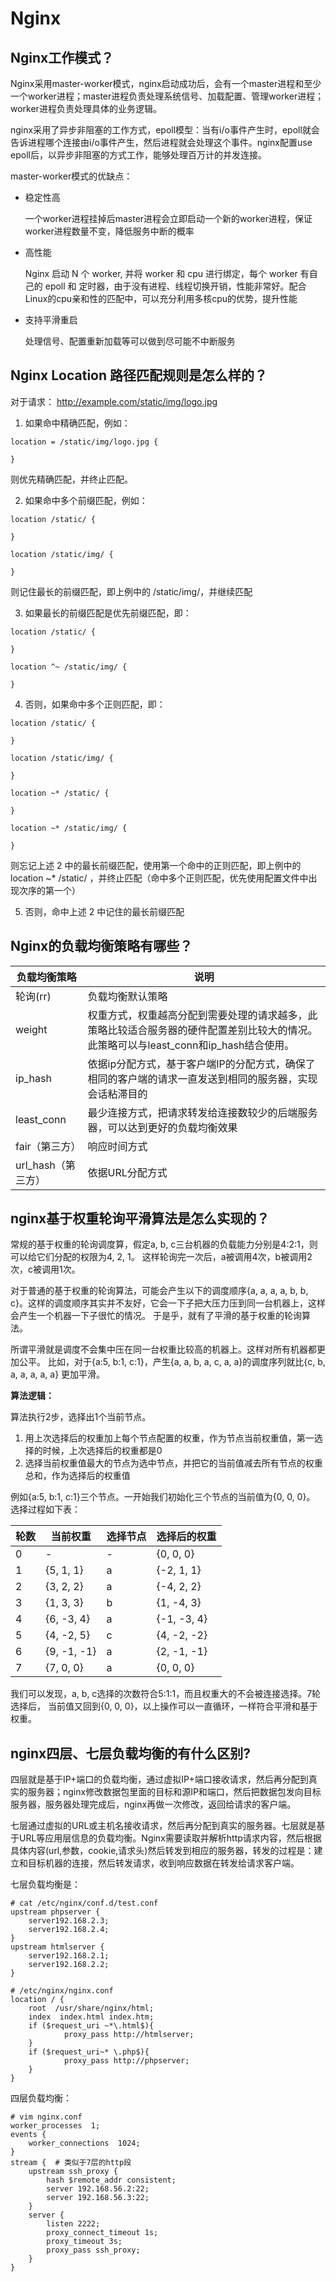# Nginx

## Nginx工作模式？

Nginx采用master-worker模式，nginx启动成功后，会有一个master进程和至少一个worker进程；master进程负责处理系统信号、加载配置、管理worker进程；worker进程负责处理具体的业务逻辑。

nginx采用了异步非阻塞的工作方式，epoll模型：当有i/o事件产生时，epoll就会告诉进程哪个连接由i/o事件产生，然后进程就会处理这个事件。nginx配置use epoll后，以异步非阻塞的方式工作，能够处理百万计的并发连接。

master-worker模式的优缺点：

- 稳定性高

    一个worker进程挂掉后master进程会立即启动一个新的worker进程，保证worker进程数量不变，降低服务中断的概率

- 高性能

    Nginx 启动 N 个 worker, 并将 worker 和 cpu 进行绑定，每个 worker 有自己的 epoll 和 定时器，由于没有进程、线程切换开销，性能非常好。配合Linux的cpu亲和性的匹配中，可以充分利用多核cpu的优势，提升性能

- 支持平滑重启

    处理信号、配置重新加载等可以做到尽可能不中断服务


## Nginx Location 路径匹配规则是怎么样的？

对于请求： http://example.com/static/img/logo.jpg

1. 如果命中精确匹配，例如：

```
location = /static/img/logo.jpg {

}
```

则优先精确匹配，并终止匹配。

2. 如果命中多个前缀匹配，例如：

```
location /static/ {

}

location /static/img/ {

}
```

则记住最长的前缀匹配，即上例中的 /static/img/，并继续匹配

3. 如果最长的前缀匹配是优先前缀匹配，即：

```
location /static/ {

}

location ^~ /static/img/ {

}
```

4. 否则，如果命中多个正则匹配，即：

```
location /static/ {

}

location /static/img/ {

}

location ~* /static/ {

}

location ~* /static/img/ {

}
```

则忘记上述 2 中的最长前缀匹配，使用第一个命中的正则匹配，即上例中的 location ~* /static/ ，并终止匹配（命中多个正则匹配，优先使用配置文件中出现次序的第一个）

5. 否则，命中上述 2 中记住的最长前缀匹配

## Nginx的负载均衡策略有哪些？

负载均衡策略 | 说明
--- | ---
轮询(rr) | 负载均衡默认策略
weight | 权重方式，权重越高分配到需要处理的请求越多，此策略比较适合服务器的硬件配置差别比较大的情况。此策略可以与least_conn和ip_hash结合使用。
ip_hash | 依据ip分配方式，基于客户端IP的分配方式，确保了相同的客户端的请求一直发送到相同的服务器，实现会话粘滞目的
least_conn | 最少连接方式，把请求转发给连接数较少的后端服务器，可以达到更好的负载均衡效果
fair（第三方） | 响应时间方式
url_hash（第三方） | 依据URL分配方式

## nginx基于权重轮询平滑算法是怎么实现的？

常规的基于权重的轮询调度算，假定a, b, c三台机器的负载能力分别是4:2:1，则可以给它们分配的权限为4, 2, 1。 这样轮询完一次后，a被调用4次，b被调用2次，c被调用1次。

对于普通的基于权重的轮询算法，可能会产生以下的调度顺序{a, a, a, a, b, b, c}。这样的调度顺序其实并不友好，它会一下子把大压力压到同一台机器上，这样会产生一个机器一下子很忙的情况。 于是乎，就有了平滑的基于权重的轮询算法。

所谓平滑就是调度不会集中压在同一台权重比较高的机器上。这样对所有机器都更加公平。 比如，对于{a:5, b:1, c:1}，产生{a, a, b, a, c, a, a}的调度序列就比{c, b, a, a, a, a, a} 更加平滑。

**算法逻辑：**

算法执行2步，选择出1个当前节点。

1. 用上次选择后的权重加上每个节点配置的权重，作为节点当前权重值，第一选择的时候，上次选择后的权重都是0
2. 选择当前权重值最大的节点为选中节点，并把它的当前值减去所有节点的权重总和，作为选择后的权重值

例如{a:5, b:1, c:1}三个节点。一开始我们初始化三个节点的当前值为{0, 0, 0}。 选择过程如下表：


轮数 | 当前权重 | 选择节点 | 选择后的权重
--- | --- | --- | --- 
0 | - | - | {0, 0, 0}
1 | {5, 1, 1} | a | {-2, 1, 1}
2 | {3, 2, 2} | a | {-4, 2, 2}
3 | {1, 3, 3} | b | {1, -4, 3}
4 | {6, -3, 4} | a | {-1, -3, 4}
5 | {4, -2, 5} | c | {4, -2, -2}
6 | {9, -1, -1} | a | {2, -1, -1}
7 | {7, 0, 0} | a | {0, 0, 0}

我们可以发现，a, b, c选择的次数符合5:1:1，而且权重大的不会被连接选择。7轮选择后， 当前值又回到{0, 0, 0}，以上操作可以一直循环，一样符合平滑和基于权重。

## nginx四层、七层负载均衡的有什么区别?

四层就是基于IP+端口的负载均衡，通过虚拟IP+端口接收请求，然后再分配到真实的服务器；nginx修改数据包里面的目标和源IP和端口，然后把数据包发向目标服务器，服务器处理完成后，nginx再做一次修改，返回给请求的客户端。

七层通过虚拟的URL或主机名接收请求，然后再分配到真实的服务器。七层就是基于URL等应用层信息的负载均衡。Nginx需要读取并解析http请求内容，然后根据具体内容(url,参数，cookie,请求头)然后转发到相应的服务器，转发的过程是：建立和目标机器的连接，然后转发请求，收到响应数据在转发给请求客户端。

七层负载均衡是：


```
# cat /etc/nginx/conf.d/test.conf
upstream phpserver {
    server192.168.2.3;
    server192.168.2.4;
}
upstream htmlserver {
    server192.168.2.1;
    server192.168.2.2;
}

# /etc/nginx/nginx.conf
location / {
    root  /usr/share/nginx/html;
    index  index.html index.htm;
    if ($request_uri ~*\.html$){
            proxy_pass http://htmlserver;
    }
    if ($request_uri~* \.php$){
            proxy_pass http://phpserver;
    }
}
```

四层负载均衡：

```
# vim nginx.conf
worker_processes  1;
events {
    worker_connections  1024;
}
stream {  # 类似于7层的http段
    upstream ssh_proxy {
        hash $remote_addr consistent;
        server 192.168.56.2:22;
        server 192.168.56.3:22;
    }
    server {
        listen 2222;
        proxy_connect_timeout 1s;
        proxy_timeout 3s;
        proxy_pass ssh_proxy;
    }
}
```
